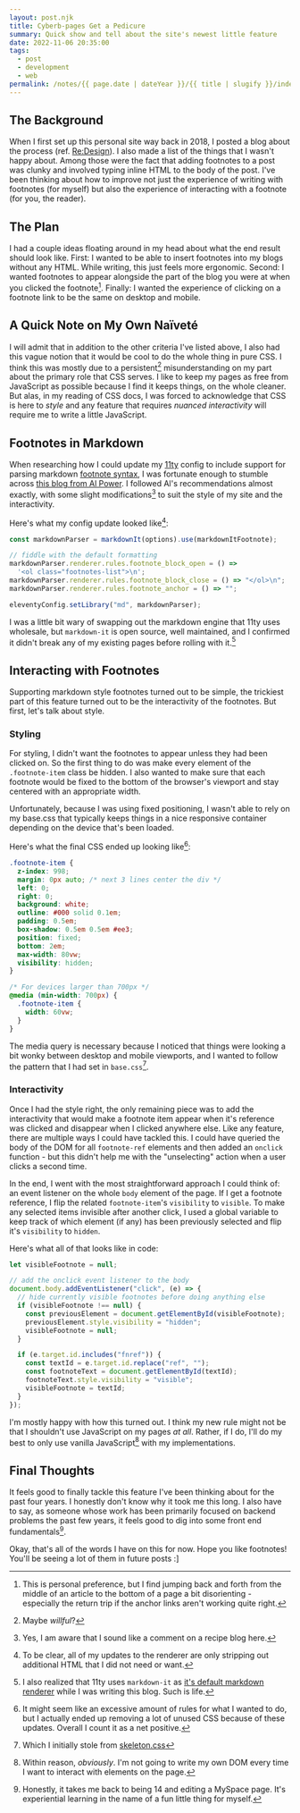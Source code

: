 ```yaml
---
layout: post.njk
title: Cyberb-pages Get a Pedicure
summary: Quick show and tell about the site's newest little feature
date: 2022-11-06 20:35:00
tags:
  - post
  - development
  - web
permalink: /notes/{{ page.date | dateYear }}/{{ title | slugify }}/index.html
---
```


## The Background

When I first set up this personal site way back in 2018, I posted a blog about the process (ref. [Re:Design](/notes/2018/re-design/)). I also made a list of the things that I wasn't happy about. Among those were the fact that adding footnotes to a post was clunky and involved typing inline HTML to the body of the post. I've been thinking about how to improve not just the experience of writing with footnotes (for myself) but also the experience of interacting with a footnote (for you, the reader).

## The Plan

I had a couple ideas floating around in my head about what the end result should look like. First: I wanted to be able to insert footnotes into my blogs without any HTML. While writing, this just feels more ergonomic. Second: I wanted footnotes to appear alongside the part of the blog you were at when you clicked the footnote[^1]. Finally: I wanted the experience of clicking on a footnote link to be the same on desktop and mobile.

## A Quick Note on My Own Naïveté

I will admit that in addition to the other criteria I've listed above, I also had this vague notion that it would be cool to do the whole thing in pure CSS. I think this was mostly due to a persistent[^2] misunderstanding on my part about the primary role that CSS serves. I like to keep my pages as free from JavaScript as possible because I find it keeps things, on the whole cleaner. But alas, in my reading of CSS docs, I was forced to acknowledge that CSS is here to _style_ and any feature that requires _nuanced interactivity_ will require me to write a little JavaScript.

## Footnotes in Markdown

When researching how I could update my [11ty](https://www.11ty.dev/) config to include support for parsing markdown [footnote syntax](https://www.markdownguide.org/extended-syntax/#footnotes), I was fortunate enough to stumble across [this blog from Al Power](https://www.alpower.com/tutorials/configuring-footnotes-with-eleventy). I followed Al's recommendations almost exactly, with some slight modifications[^3] to suit the style of my site and the interactivity.

Here's what my config update looked like[^4]:

```js
const markdownParser = markdownIt(options).use(markdownItFootnote);

// fiddle with the default formatting
markdownParser.renderer.rules.footnote_block_open = () =>
  '<ol class="footnotes-list">\n';
markdownParser.renderer.rules.footnote_block_close = () => "</ol>\n";
markdownParser.renderer.rules.footnote_anchor = () => "";

eleventyConfig.setLibrary("md", markdownParser);
```

I was a little bit wary of swapping out the markdown engine that 11ty uses wholesale, but `markdown-it` is open source, well maintained, and I confirmed it didn't break any of my existing pages before rolling with it.[^5]

## Interacting with Footnotes

Supporting markdown style footnotes turned out to be simple, the trickiest part of this feature turned out to be the interactivity of the footnotes. But first, let's talk about style.

### Styling

For styling, I didn't want the footnotes to appear unless they had been clicked on. So the first thing to do was make every element of the `.footnote-item` class be hidden. I also wanted to make sure that each footnote would be fixed to the bottom of the browser's viewport and stay centered with an appropriate width.

Unfortunately, because I was using fixed positioning, I wasn't able to rely on my base.css that typically keeps things in a nice responsive container depending on the device that's been loaded.

Here's what the final CSS ended up looking like[^6]:

```css
.footnote-item {
  z-index: 998;
  margin: 0px auto; /* next 3 lines center the div */
  left: 0;
  right: 0;
  background: white;
  outline: #000 solid 0.1em;
  padding: 0.5em;
  box-shadow: 0.5em 0.5em #ee3;
  position: fixed;
  bottom: 2em;
  max-width: 80vw;
  visibility: hidden;
}

/* For devices larger than 700px */
@media (min-width: 700px) {
  .footnote-item {
    width: 60vw;
  }
}
```

The media query is necessary because I noticed that things were looking a bit wonky between desktop and mobile viewports, and I wanted to follow the pattern that I had set in `base.css`[^7].

### Interactivity

Once I had the style right, the only remaining piece was to add the interactivity that would make a footnote item appear when it's reference was clicked and disappear when I clicked anywhere else. Like any feature, there are multiple ways I could have tackled this. I could have queried the body of the DOM for all `footnote-ref` elements and then added an `onclick` function - but this didn't help me with the "unselecting" action when a user clicks a second time.

In the end, I went with the most straightforward approach I could think of: an event listener on the whole `body` element of the page. If I get a footnote reference, I flip the related `footnote-item`'s `visibility` to `visible`. To make any selected items invisible after another click, I used a global variable to keep track of which element (if any) has been previously selected and flip it's `visibility` to `hidden`.

Here's what all of that looks like in code:

```js
let visibleFootnote = null;

// add the onclick event listener to the body
document.body.addEventListener("click", (e) => {
  // hide currently visible footnotes before doing anything else
  if (visibleFootnote !== null) {
    const previousElement = document.getElementById(visibleFootnote);
    previousElement.style.visibility = "hidden";
    visibleFootnote = null;
  }

  if (e.target.id.includes("fnref")) {
    const textId = e.target.id.replace("ref", "");
    const footnoteText = document.getElementById(textId);
    footnoteText.style.visibility = "visible";
    visibleFootnote = textId;
  }
});
```

I'm mostly happy with how this turned out. I think my new rule might not be that I shouldn't use JavaScript on my pages _at all_. Rather, if I do, I'll do my best to only use vanilla JavaScript[^8] with my implementations.

## Final Thoughts

It feels good to finally tackle this feature I've been thinking about for the past four years. I honestly don't know why it took me this long. I also have to say, as someone whose work has been primarily focused on backend problems the past few years, it feels good to dig into some front end fundamentals[^9].

Okay, that's all of the words I have on this for now. Hope you like footnotes! You'll be seeing a lot of them in future posts :]

[^1]: This is personal preference, but I find jumping back and forth from the middle of an article to the bottom of a page a bit disorienting - especially the return trip if the anchor links aren't working quite right.
[^2]: Maybe _willful_?
[^3]: Yes, I am aware that I sound like a comment on a recipe blog here.
[^4]: To be clear, all of my updates to the renderer are only stripping out additional HTML that I did not need or want.
[^5]: I also realized that 11ty uses `markdown-it` as [it's default markdown renderer](https://www.11ty.dev/docs/languages/markdown/) while I was writing this blog. Such is life.
[^6]: It might seem like an excessive amount of rules for what I wanted to do, but I actually ended up removing a lot of unused CSS because of these updates. Overall I count it as a net positive.
[^7]: Which I initially stole from [skeleton.css](http://getskeleton.com/)
[^8]: Within reason, _obviously_. I'm not going to write my own DOM every time I want to interact with elements on the page.
[^9]: Honestly, it takes me back to being 14 and editing a MySpace page. It's experiential learning in the name of a fun little thing for myself.
